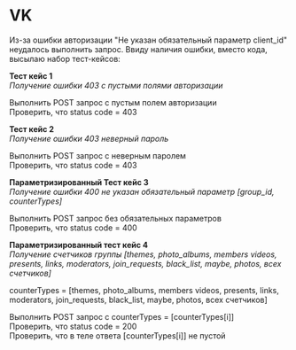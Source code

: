 # VK
Из-за ошибки авторизации 
"Не указан обязательный параметр client_id"
неудалось выполнить запрос. Ввиду наличия ошибки, вместо кода, высылаю набор тест-кейсов:

**Тест кейс 1**\
*Получение ошибки 403 с пустыми полями авторизации*

Выполнить POST запрос с пустым полем авторизации\
Проверить, что status code = 403

**Тест кейс 2**\
*Получение ошибки 403 неверный пароль*

Выполнить POST запрос с неверным паролем \
Проверить, что status code = 403

**Параметризированный Тест кейс 3**\
*Получение ошибки 400 не указан обязательный параметр [group_id, counterTypes]*

Выполнить POST запрос без обязательных параметров\
Проверить, что status code = 400

**Параметризированный тест кейс 4**\
*Получение счетчиков группы [themes, photo_albums, members videos, presents, links, moderators, join_requests, black_list, maybe, photos, всех счетчиков]*

counterTypes = [themes, photo_albums, members videos, presents, links, moderators, join_requests, black_list, maybe, photos, всех счетчиков]

Выполнить POST запрос с counterTypes = [counterTypes[i]]\
Проверить, что status code = 200\
Проверить, что <counterTypes> в теле ответа [counterTypes[i]] не пустой

